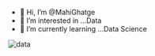 - 👋 Hi, I’m @MahiGhatge
- 👀 I’m interested in ...Data 
- 🌱 I’m currently learning ...Data Science


<!---
MahiGhatge/MahiGhatge is a ✨ special ✨ repository because its `README.md` (this file) appears on your GitHub profile.
You can click the Preview link to take a look at your changes.
--->
![data](https://user-images.githubusercontent.com/52992877/178110701-926023a1-1792-4325-b92d-3e543661db50.jpg)
